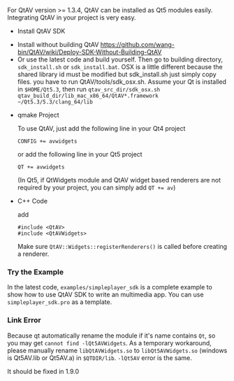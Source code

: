 
For QtAV version >= 1.3.4, QtAV can be installed as Qt5 modules easily. Integrating QtAV in your project is very easy. 

- Install QtAV SDK
 * Install without building QtAV https://github.com/wang-bin/QtAV/wiki/Deploy-SDK-Without-Building-QtAV
 * Or use the latest code and build yourself. Then go to building directory, `sdk_install.sh` or `sdk_install.bat`.
OSX is a little different because the shared library id must be modified but sdk_install.sh just simply copy files. you have to run QtAV/tools/sdk_osx.sh. Assume your Qt is installed in `$HOME/Qt5.3`, then run
`qtav_src_dir/sdk_osx.sh  qtav_build_dir/lib_mac_x86_64/QtAV*.framework  ~/Qt5.3/5.3/clang_64/lib`

- qmake Project

  To use QtAV, just add the following line in your Qt4 project

      CONFIG += avwidgets

  or add the following line in your Qt5 project

      QT += avwidgets

  (In Qt5, if QtWidgets module and QtAV widget based renderers are not required by your project, you can simply add `QT += av`)

- C++ Code

  add 

      #include <QtAV>
      #include <QtAVWidgets>

  Make sure `QtAV::Widgets::registerRenderers()` is called before creating a renderer.

### Try the Example

In the latest code, `examples/simpleplayer_sdk` is a complete example to show how to use QtAV SDK to write an multimedia app. You can use `simpleplayer_sdk.pro` as a template.
 
### Link Error

Because qt automatically rename the module if it's name contains `Qt`, so you may get `cannot find -lQt5AVWidgets`. As a temporary workaround, please manually rename `libQtAVWidgets.so` to `libQt5AVWidgets.so` (windows is Qt5AV.lib or Qt5AV.a) in `$QTDIR/lib`. `-lQt5AV` error is the same.

It should be fixed in 1.9.0